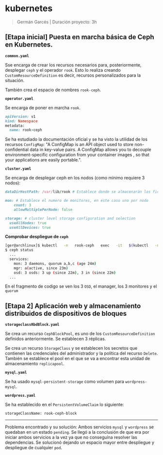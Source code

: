 # kubernetes

> Germán Garcés | Duración proyecto: 3h

## [Etapa inicial] Puesta en marcha básica de Ceph en Kubernetes.

**`common.yaml`**

Sse encarga de crear los recursos necesarios para, posteriormente, desplegar `ceph` y el operador `rook`. Esto lo realiza creando `CustomResourceDefinition` es decir, recursos personalizados para la situación.

También crea el espacio de nombres `rook-ceph`.

**`operator.yaml`**

Se encarga de poner en marcha `rook`.

```ruby
apiVersion: v1
kind: Namespace
metadata:
  name: rook-ceph
```

Se ha estudiado la documentación oficial y se ha visto la utilidad de los recursos `ConfigMap`: "A ConfigMap is an API object used to store non-confidential data in key-value pairs. A ConfigMap allows you to decouple environment-specific configuration from your container images , so that your applications are easily portable.".

**`cluster.yaml`**

Se encarga de desplegar ceph en los nodos (como mínimo requiere 3 nodos):

```ruby
dataDirHostPath: /var/lib/rook # Establece donde se almacenarán los ficheros de configuración de ceph

mon: # Establece el numero de monitores, en este caso uno por nodo
    count: 3
    allowMultiplePerNode: false

storage: # cluster level storage configuration and selection
  useAllNodes: true
  useAllDevices: true
```

**Comprobar despliegue de `ceph`**

```bash
[ger@archlinux]$ kubectl   -n   rook-ceph   exec   -it   $(kubectl   -n   rook-ceph   get   pod   -l   "app=rook-ceph-tools"   -o   \jsonpath='{.items[0].metadata.name}') bash
$ ceph status
  ...
  services:
    mon: 3 daemons, quorum a,b,c (age 24m)
    mgr: a(active, since 23m)
    osd: 3 osds: 3 up (since 22m), 3 in (since 22m)
  ...
```

En el fragmento de codigo se ven los 3 `OSD`, el manager, los 3 monitores y el `quorum`

## [Etapa 2] Aplicación web y almacenamiento distribuidos de dispositivos de bloques

**`storageclassRbdBlock.yaml`**

Se crea un recurso `CephBlockPool`, es uno de los `CustomResourceDefinition` definidos anteriormente. Se establecen 3 réplicas.

Se crea un recurso `StorageClass` y se establecen los secretos que contienen las credenciales del administrador y la política del recurso `Delete`. También se establece el pool en el que se va a encontrar esta unidad de almacenamiento `replicapool`.

**`mysql.yaml`**

Se ha usado `mysql-persistent-storage` como volumen para `wordpress-mysql`.

**`wordpress.yaml`**

Se ha establecido en el `PersistentVolumeClaim` lo siguiente:

```
storageClassName: rook-ceph-block
```

---

Problema encontrado y su solución: Ambos servicios `mysql` y `wordpress` se quedaban en un estado `pending`. Se llegó a la conclusión de que era por iniciar ambos servicios a la vez ya que no conseguína resolver las dependencias. Se solucionó dejando un espacio mayor entre despliegue y despliegue de cualquier `pod`.
